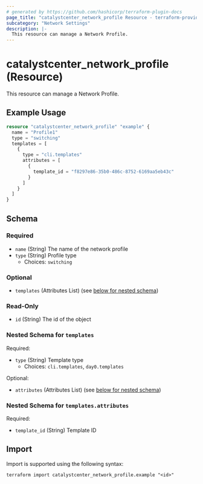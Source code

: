 ```yaml
---
# generated by https://github.com/hashicorp/terraform-plugin-docs
page_title: "catalystcenter_network_profile Resource - terraform-provider-catalystcenter"
subcategory: "Network Settings"
description: |-
  This resource can manage a Network Profile.
---
```


# catalystcenter_network_profile (Resource)

This resource can manage a Network Profile.

## Example Usage

```terraform
resource "catalystcenter_network_profile" "example" {
  name = "Profile1"
  type = "switching"
  templates = [
    {
      type = "cli.templates"
      attributes = [
        {
          template_id = "f8297e86-35b0-486c-8752-6169aa5eb43c"
        }
      ]
    }
  ]
}
```

<!-- schema generated by tfplugindocs -->
## Schema

### Required

- `name` (String) The name of the network profile
- `type` (String) Profile type
  - Choices: `switching`

### Optional

- `templates` (Attributes List) (see [below for nested schema](#nestedatt--templates))

### Read-Only

- `id` (String) The id of the object

<a id="nestedatt--templates"></a>
### Nested Schema for `templates`

Required:

- `type` (String) Template type
  - Choices: `cli.templates`, `day0.templates`

Optional:

- `attributes` (Attributes List) (see [below for nested schema](#nestedatt--templates--attributes))

<a id="nestedatt--templates--attributes"></a>
### Nested Schema for `templates.attributes`

Required:

- `template_id` (String) Template ID

## Import

Import is supported using the following syntax:

```shell
terraform import catalystcenter_network_profile.example "<id>"
```
